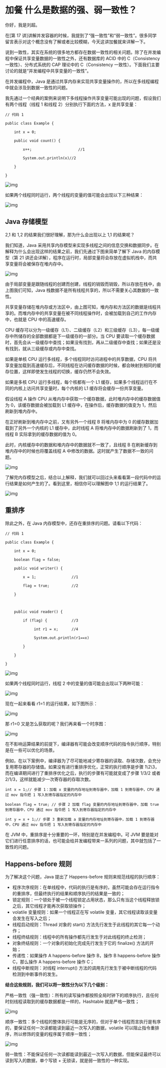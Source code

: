 # 加餐 什么是数据的强、弱一致性？

你好，我是刘超。

在\[第 17 讲\]讲解并发容器的时候，我提到了“强一致性”和“弱一致性”。很多同学留言表示对这个概念没有了解或者比较模糊，今天这讲加餐就来详解一下。

说到一致性，其实在系统的很多地方都存在数据一致性的相关问题。除了在并发编程中保证共享变量数据的一致性之外，还有数据库的 ACID 中的 C（Consistency 一致性）、分布式系统的 CAP 理论中的 C（Consistency 一致性）。下面我们主要讨论的就是“并发编程中共享变量的一致性”。

在并发编程中，Java 是通过共享内存来实现共享变量操作的，所以在多线程编程中就会涉及到数据一致性的问题。

我先通过一个经典的案例来说明下多线程操作共享变量可能出现的问题，假设我们有两个线程（线程 1 和线程 2）分别执行下面的方法，x 是共享变量：

```
// 代码 1

public class Example {

    int x = 0;

    public void count() {

        x++;                     //1

        System.out.println(x)//2

    }

}

```

![img](assets/e1dfb18f71c76d1468fa94d43f8ca933.jpg)

如果两个线程同时运行，两个线程的变量的值可能会出现以下三种结果：

![img](assets/fb45f0c91af1a063d1f2db28dd21c49b.jpg)

## Java 存储模型

2,1 和 1,2 的结果我们很好理解，那为什么会出现以上 1,1 的结果呢？

我们知道，Java 采用共享内存模型来实现多线程之间的信息交换和数据同步。在解释为什么会出现这样的结果之前，我们先通过下图来简单了解下 Java 的内存模型（第 21 讲还会详解），程序在运行时，局部变量将会存放在虚拟机栈中，而共享变量将会被保存在堆内存中。

![img](assets/dfd02c98d495c4c4ed201ea7fe0e3f8b.jpg)

由于局部变量是跟随线程的创建而创建，线程的销毁而销毁，所以存放在栈中，由上图我们可知，Java 栈数据不是所有线程共享的，所以不需要关心其数据的一致性。

共享变量存储在堆内存或方法区中，由上图可知，堆内存和方法区的数据是线程共享的。而堆内存中的共享变量在被不同线程操作时，会被加载到自己的工作内存中，也就是 CPU 中的高速缓存。

CPU 缓存可以分为一级缓存（L1）、二级缓存（L2）和三级缓存（L3），每一级缓存中所储存的全部数据都是下一级缓存的一部分。当 CPU 要读取一个缓存数据时，首先会从一级缓存中查找；如果没有找到，再从二级缓存中查找；如果还是没有找到，就从三级缓存或内存中查找。

如果是单核 CPU 运行多线程，多个线程同时访问进程中的共享数据，CPU 将共享变量加载到高速缓存后，不同线程在访问缓存数据的时候，都会映射到相同的缓存位置，这样即使发生线程的切换，缓存仍然不会失效。

如果是多核 CPU 运行多线程，每个核都有一个 L1 缓存，如果多个线程运行在不同的内核上访问共享变量时，每个内核的 L1 缓存将会缓存一份共享变量。

假设线程 A 操作 CPU 从堆内存中获取一个缓存数据，此时堆内存中的缓存数据值为 0，该缓存数据会被加载到 L1 缓存中，在操作后，缓存数据的值变为 1，然后刷新到堆内存中。

在正好刷新到堆内存中之前，又有另外一个线程 B 将堆内存中为 0 的缓存数据加载到了另外一个内核的 L1 缓存中，此时线程 A 将堆内存中的数据刷新到了 1，而线程 B 实际拿到的缓存数据的值为 0。

此时，内核缓存中的数据和堆内存中的数据就不一致了，且线程 B 在刷新缓存到堆内存中的时候也将覆盖线程 A 中修改的数据。这时就产生了数据不一致的问题。

![img](assets/3835ed3c7df4f859cc77de5d829dab05.jpg)

了解完内存模型之后，结合以上解释，我们就可以回过头来看看第一段代码中的运行结果是如何产生的了。看到这里，相信你可以理解图中 1,1 的运行结果了。

![img](assets/dcaf4e9441871ca17f9b263cbd2b082e.jpg)

## 重排序

除此之外，在 Java 内存模型中，还存在重排序的问题。请看以下代码：

```
// 代码 1

public class Example {

    int x = 0;

    boolean flag = false;

    public void writer() {

        x = 1;                //1

        flag = true;          //2

    }

 

    public void reader() {

        if (flag) {           //3

             int r1 = x;      //4

             System.out.println(r1==x)

        }

    }

}

```

![img](assets/ae1dc00bfc5e3a751cc427841d14c9a8.jpg)

如果两个线程同时运行，线程 2 中的变量的值可能会出现以下两种可能：

![img](assets/ca6a5d4bb77ff67b1d30fcaac37c25d6.jpg)

现在一起来看看 r1=1 的运行结果，如下图所示：

![img](assets/0c1e6c9a2951b1ba87b32be15708f633.jpg)

那 r1=0 又是怎么获取的呢？我们再来看一个时序图：

![img](assets/880cbe050a2f65b1d9b457588f64f117.jpg)

在不影响运算结果的前提下，编译器有可能会改变顺序代码的指令执行顺序，特别是在一些可以优化的场景。

例如，在以下案例中，编译器为了尽可能地减少寄存器的读取、存储次数，会充分复用寄存器的存储值。如果没有进行重排序优化，正常的执行顺序是步骤 1\\2\\3，而在编译期间进行了重排序优化之后，执行的步骤有可能就变成了步骤 1/3/2 或者 2/1/3，这样就能减少一次寄存器的存取次数。

```
int x = 1;// 步骤 1：加载 x 变量的内存地址到寄存器中，加载 1 到寄存器中，CPU 通过 mov 指令把 1 写入到寄存器指定的内存中

boolean flag = true; // 步骤 2 加载 flag 变量的内存地址到寄存器中，加载 true 到寄存器中，CPU 通过 mov 指令把 1 写入到寄存器指定的内存中

int y = x + 1;// 步骤 3 重新加载 a 变量的内存地址到寄存器中，加载 1 到寄存器中，CPU 通过 mov 指令把 1 写入到寄存器指定的内存中

```

在 JVM 中，重排序是十分重要的一环，特别是在并发编程中。可 JVM 要是能对它们进行任意排序的话，也可能会给并发编程带来一系列的问题，其中就包括了一致性的问题。

## Happens-before 规则

为了解决这个问题，Java 提出了 Happens-before 规则来规范线程的执行顺序：

- 程序次序规则：在单线程中，代码的执行是有序的，虽然可能会存在运行指令的重排序，但最终执行的结果和顺序执行的结果是一致的；
- 锁定规则：一个锁处于被一个线程锁定占用状态，那么只有当这个线程释放锁之后，其它线程才能再次获取锁操作；
- volatile 变量规则：如果一个线程正在写 volatile 变量，其它线程读取该变量会发生在写入之后；
- 线程启动规则：Thread 对象的 start() 方法先行发生于此线程的其它每一个动作；
- 线程终结规则：线程中的所有操作都先行发生于对此线程的终止检测；
- 对象终结规则：一个对象的初始化完成先行发生于它的 finalize() 方法的开始；
- 传递性：如果操作 A happens-before 操作 B，操作 B happens-before 操作 C，那么操作 A happens-before 操作 C；
- 线程中断规则：对线程 interrupt() 方法的调用先行发生于被中断线程的代码检测到中断事件的发生。

**结合这些规则，我们可以将一致性分为以下几个级别：**

严格一致性（强一致性）：所有的读写操作都按照全局时钟下的顺序执行，且任何时刻线程读取到的缓存数据都是一样的，Hashtable 就是严格一致性；

![img](assets/650c9490bad5962cfcdd4bedf3e41f6b.jpg)

顺序一致性：多个线程的整体执行可能是无序的，但对于单个线程而言执行是有序的，要保证任何一次读都能读到最近一次写入的数据，volatile 可以阻止指令重排序，所以修饰的变量的程序属于顺序一致性；

![img](assets/6d70a02e0a4fb51259bd6ffcac0f75c6.jpg)

弱一致性：不能保证任何一次读都能读到最近一次写入的数据，但能保证最终可以读到写入的数据，单个写锁 + 无锁读，就是弱一致性的一种实现。
